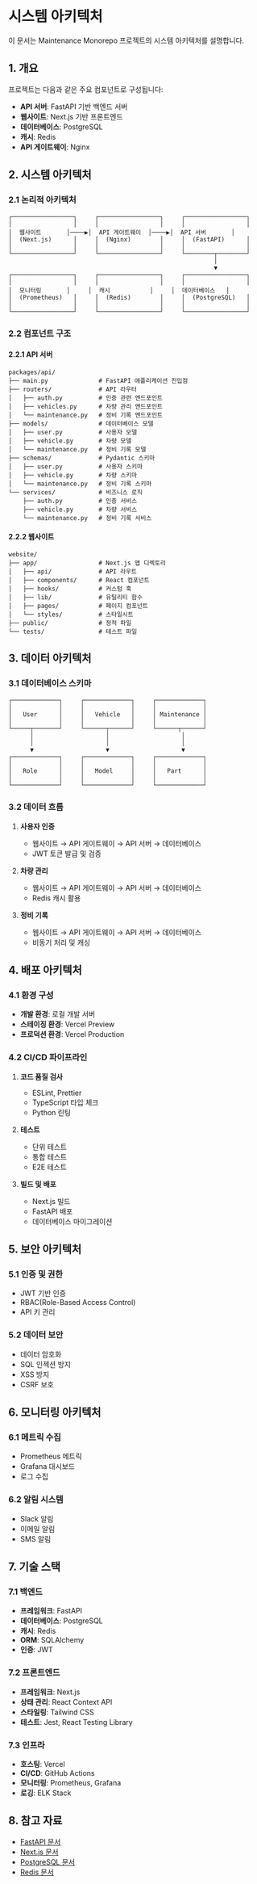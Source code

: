 # 시스템 아키텍처

이 문서는 Maintenance Monorepo 프로젝트의 시스템 아키텍처를 설명합니다.

## 1. 개요

프로젝트는 다음과 같은 주요 컴포넌트로 구성됩니다:

- **API 서버**: FastAPI 기반 백엔드 서버
- **웹사이트**: Next.js 기반 프론트엔드
- **데이터베이스**: PostgreSQL
- **캐시**: Redis
- **API 게이트웨이**: Nginx

## 2. 시스템 아키텍처

### 2.1 논리적 아키텍처

```
┌─────────────────┐     ┌─────────────────┐     ┌─────────────────┐
│                 │     │                 │     │                 │
│  웹사이트       │────▶│  API 게이트웨이  │────▶│  API 서버       │
│  (Next.js)      │     │  (Nginx)        │     │  (FastAPI)      │
│                 │     │                 │     │                 │
└─────────────────┘     └─────────────────┘     └────────┬────────┘
                                                         │
                                                         ▼
┌─────────────────┐     ┌─────────────────┐     ┌─────────────────┐
│                 │     │                 │     │                 │
│  모니터링       │     │  캐시           │     │  데이터베이스   │
│  (Prometheus)   │     │  (Redis)        │     │  (PostgreSQL)   │
│                 │     │                 │     │                 │
└─────────────────┘     └─────────────────┘     └─────────────────┘
```

### 2.2 컴포넌트 구조

#### 2.2.1 API 서버

```
packages/api/
├── main.py              # FastAPI 애플리케이션 진입점
├── routers/             # API 라우터
│   ├── auth.py          # 인증 관련 엔드포인트
│   ├── vehicles.py      # 차량 관리 엔드포인트
│   └── maintenance.py   # 정비 기록 엔드포인트
├── models/              # 데이터베이스 모델
│   ├── user.py          # 사용자 모델
│   ├── vehicle.py       # 차량 모델
│   └── maintenance.py   # 정비 기록 모델
├── schemas/             # Pydantic 스키마
│   ├── user.py          # 사용자 스키마
│   ├── vehicle.py       # 차량 스키마
│   └── maintenance.py   # 정비 기록 스키마
└── services/            # 비즈니스 로직
    ├── auth.py          # 인증 서비스
    ├── vehicle.py       # 차량 서비스
    └── maintenance.py   # 정비 기록 서비스
```

#### 2.2.2 웹사이트

```
website/
├── app/                 # Next.js 앱 디렉토리
│   ├── api/             # API 라우트
│   ├── components/      # React 컴포넌트
│   ├── hooks/           # 커스텀 훅
│   ├── lib/             # 유틸리티 함수
│   ├── pages/           # 페이지 컴포넌트
│   └── styles/          # 스타일시트
├── public/              # 정적 파일
└── tests/               # 테스트 파일
```

## 3. 데이터 아키텍처

### 3.1 데이터베이스 스키마

```
┌─────────────┐     ┌─────────────┐     ┌─────────────┐
│             │     │             │     │             │
│   User      │     │   Vehicle   │     │ Maintenance │
│             │     │             │     │             │
└─────┬───────┘     └──────┬──────┘     └──────┬──────┘
      │                    │                    │
      │                    │                    │
      ▼                    ▼                    ▼
┌─────────────┐     ┌─────────────┐     ┌─────────────┐
│             │     │             │     │             │
│   Role      │     │   Model     │     │   Part      │
│             │     │             │     │             │
└─────────────┘     └─────────────┘     └─────────────┘
```

### 3.2 데이터 흐름

1. **사용자 인증**
   - 웹사이트 → API 게이트웨이 → API 서버 → 데이터베이스
   - JWT 토큰 발급 및 검증

2. **차량 관리**
   - 웹사이트 → API 게이트웨이 → API 서버 → 데이터베이스
   - Redis 캐시 활용

3. **정비 기록**
   - 웹사이트 → API 게이트웨이 → API 서버 → 데이터베이스
   - 비동기 처리 및 캐싱

## 4. 배포 아키텍처

### 4.1 환경 구성

- **개발 환경**: 로컬 개발 서버
- **스테이징 환경**: Vercel Preview
- **프로덕션 환경**: Vercel Production

### 4.2 CI/CD 파이프라인

1. **코드 품질 검사**
   - ESLint, Prettier
   - TypeScript 타입 체크
   - Python 린팅

2. **테스트**
   - 단위 테스트
   - 통합 테스트
   - E2E 테스트

3. **빌드 및 배포**
   - Next.js 빌드
   - FastAPI 배포
   - 데이터베이스 마이그레이션

## 5. 보안 아키텍처

### 5.1 인증 및 권한

- JWT 기반 인증
- RBAC(Role-Based Access Control)
- API 키 관리

### 5.2 데이터 보안

- 데이터 암호화
- SQL 인젝션 방지
- XSS 방지
- CSRF 보호

## 6. 모니터링 아키텍처

### 6.1 메트릭 수집

- Prometheus 메트릭
- Grafana 대시보드
- 로그 수집

### 6.2 알림 시스템

- Slack 알림
- 이메일 알림
- SMS 알림

## 7. 기술 스택

### 7.1 백엔드

- **프레임워크**: FastAPI
- **데이터베이스**: PostgreSQL
- **캐시**: Redis
- **ORM**: SQLAlchemy
- **인증**: JWT

### 7.2 프론트엔드

- **프레임워크**: Next.js
- **상태 관리**: React Context API
- **스타일링**: Tailwind CSS
- **테스트**: Jest, React Testing Library

### 7.3 인프라

- **호스팅**: Vercel
- **CI/CD**: GitHub Actions
- **모니터링**: Prometheus, Grafana
- **로깅**: ELK Stack

## 8. 참고 자료

- [FastAPI 문서](https://fastapi.tiangolo.com/)
- [Next.js 문서](https://nextjs.org/docs)
- [PostgreSQL 문서](https://www.postgresql.org/docs/)
- [Redis 문서](https://redis.io/documentation)
